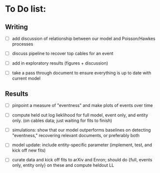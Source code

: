# To Do list:

## Writing

- [ ] add discussion of relationship between our model and Poisson/Hawkes processes

- [ ] discuss pipeline to recover top cables for an event

- [ ] add in exploratory results (figures + discussion)

- [ ] take a pass through document to ensure everything is up to date with current model


## Results

- [ ] pinpoint a measure of "eventness" and make plots of events over time

- [ ]  compute held out log lieklihood for full model, event only, and entity only.  (on cables data; just waiting for fits to finish)

- [ ] simulations: show that our model outperforms baselines on detecting "eventness," recovering relevant documents, or preferably both

- [ ] model update: include entity-specific parameter (implement, test, and kick off new fits)

- [ ] curate data and kick off fits to arXiv and Enron; should do {full, events only, entity only} on these and compute heldout LL
